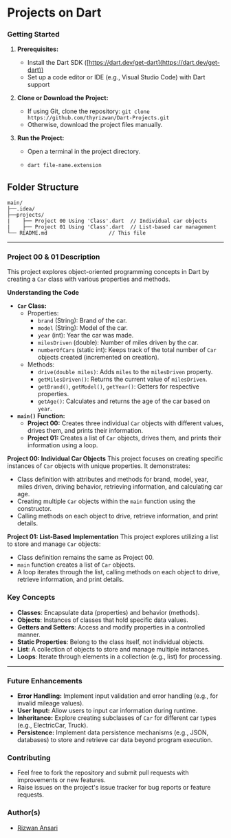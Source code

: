 # Projects on Dart

### Getting Started

1. **Prerequisites:**
    - Install the Dart SDK ([https://dart.dev/get-dart](https://dart.dev/get-dart))
    - Set up a code editor or IDE (e.g., Visual Studio Code) with Dart support

2. **Clone or Download the Project:**
    - If using Git, clone the repository: `git clone https://github.com/thyrizwan/Dart-Projects.git`
    - Otherwise, download the project files manually.

3. **Run the Project:**
    - Open a terminal in the project directory.
    - ```bash
      dart file-name.extension
      ```
## Folder Structure

```
main/
├──.idea/
├──projects/
|    ├── Project 00 Using 'Class'.dart  // Individual car objects
|    ├── Project 01 Using 'Class'.dart  // List-based car management
└── README.md                    // This file
```
___
### Project 00 & 01 Description

This project explores object-oriented programming concepts in Dart by creating a `Car` class with various properties and methods.

**Understanding the Code**

- **`Car` Class:**
    - Properties:
        - `brand` (String): Brand of the car.
        - `model` (String): Model of the car.
        - `year` (int): Year the car was made.
        - `milesDriven` (double): Number of miles driven by the car.
        - `numberOfCars` (static int): Keeps track of the total number of `Car` objects created (incremented on creation).
    - Methods:
        - `drive(double miles)`: Adds `miles` to the `milesDriven` property.
        - `getMilesDriven()`: Returns the current value of `milesDriven`.
        - `getBrand()`, `getModel()`, `getYear()`: Getters for respective properties.
        - `getAge()`: Calculates and returns the age of the car based on `year`.
- **`main()` Function:**
    - **Project 00:** Creates three individual `Car` objects with different values, drives them, and prints their information.
    - **Project 01:** Creates a list of `Car` objects, drives them, and prints their information using a loop.

**Project 00: Individual Car Objects**
This project focuses on creating specific instances of `Car` objects with unique properties. It demonstrates:

- Class definition with attributes and methods for brand, model, year, miles driven, driving behavior, retrieving information, and calculating car age.
- Creating multiple `Car` objects within the `main` function using the constructor.
- Calling methods on each object to drive, retrieve information, and print details.

**Project 01: List-Based Implementation**
This project explores utilizing a list to store and manage `Car` objects:

- Class definition remains the same as Project 00.
- `main` function creates a list of `Car` objects.
- A loop iterates through the list, calling methods on each object to drive, retrieve information, and print details.

### Key Concepts

- **Classes**: Encapsulate data (properties) and behavior (methods).
- **Objects**: Instances of classes that hold specific data values.
- **Getters and Setters**: Access and modify properties in a controlled manner.
- **Static Properties**: Belong to the class itself, not individual objects.
- **List**: A collection of objects to store and manage multiple instances.
- **Loops**: Iterate through elements in a collection (e.g., list) for processing.
---
### Future Enhancements
- **Error Handling:** Implement input validation and error handling (e.g., for invalid mileage values).
- **User Input:** Allow users to input car information during runtime.
- **Inheritance:** Explore creating subclasses of `Car` for different car types (e.g., ElectricCar, Truck).
- **Persistence:** Implement data persistence mechanisms (e.g., JSON, databases) to store and retrieve car data beyond program execution.

### Contributing
- Feel free to fork the repository and submit pull requests with improvements or new features.
- Raise issues on the project's issue tracker for bug reports or feature requests.

### Author(s)
- [Rizwan Ansari](https://github.com/thyrizwan)
